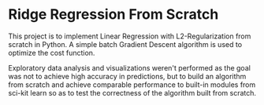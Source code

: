 # Ridge Regression From Scratch

This project is to implement Linear Regression with L2-Regularization from scratch in Python.
A simple batch Gradient Descent algorithm is used to optimize the cost function.

Exploratory data analysis and visualizations weren't performed as the goal was not to achieve high accuracy in predictions, but to build an algorithm from scratch and achieve comparable performance to built-in modules from sci-kit learn so as to test the correctness of the algorithm built from scratch.
